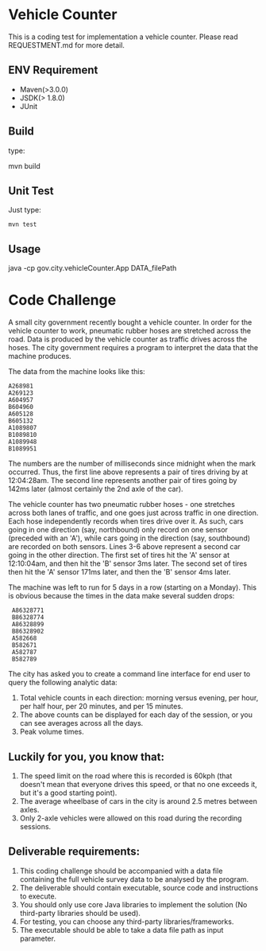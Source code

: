 Vehicle Counter
==============

This is a coding test for implementation a vehicle counter. Please read REQUESTMENT.md for more detail.

ENV Requirement
----------------
* Maven(>3.0.0)
* JSDK(> 1.8.0)
* JUnit

Build
-----
type:
   
   mvn build
   
Unit Test
---------
Just type:
    
    mvn test
    
Usage
-----
java -cp gov.city.vehicleCounter.App DATA_filePath




Code Challenge
==============

A small city government recently bought a vehicle counter. In order for the vehicle counter to work, pneumatic rubber hoses are stretched across the road. Data is produced by the vehicle counter as traffic drives across the hoses. The city government requires a program to interpret the data that the machine produces.


The data from the machine looks like this:

    A268981
    A269123
    A604957
    B604960
    A605128
    B605132
    A1089807
    B1089810
    A1089948
    B1089951

The numbers are the number of milliseconds since midnight when the mark occurred. Thus, the first line above represents a pair of tires driving by at 12:04:28am. The second line represents another pair of tires going by 142ms later (almost certainly the 2nd axle of the car).

The vehicle counter has two pneumatic rubber hoses - one stretches across both lanes of traffic, and one goes just across traffic in one direction. Each hose independently records when tires drive over it. As such, cars going in one direction (say, northbound) only record on one sensor (preceded with an 'A'), while cars going in the direction (say, southbound) are recorded on both sensors. Lines 3-6 above represent a second car going in the other direction. The first set of tires hit the 'A' sensor at 12:10:04am, and then hit the 'B' sensor 3ms later. The second set of tires then hit the 'A' sensor 171ms later, and then the 'B' sensor 4ms later.

The machine was left to run for 5 days in a row (starting on a Monday). This is obvious because the times in the data make several sudden drops:

     A86328771
     B86328774
     A86328899
     B86328902
     A582668
     B582671
     A582787
     B582789

The city has asked you to create a command line interface for end user to query the following analytic data:

1. Total vehicle counts in each direction: morning versus evening, per hour, per half hour, per 20 minutes, and per 15 minutes.
2. The above counts can be displayed for each day of the session, or you can see averages across all the days.
3. Peak volume times.

Luckily for you, you know that:
------------------------------

1. The speed limit on the road where this is recorded is 60kph (that doesn't mean that everyone drives this speed, or that no one exceeds it, but it's a good starting point).
2. The average wheelbase of cars in the city is around 2.5 metres between axles.
3. Only 2-axle vehicles were allowed on this road during the recording sessions.



Deliverable requirements:
-------------------------

1. This coding challenge should be accompanied with a data file containing the full vehicle survey data to be analysed by the program.
2. The deliverable should contain executable, source code and instructions to execute. 
3. You should only use core Java libraries to implement the solution (No third-party libraries should be used). 
4. For testing, you can choose any third-party libraries/frameworks.
4. The executable should be able to take a data file path as input parameter.


